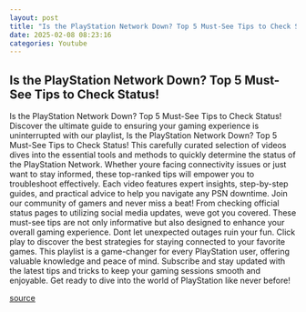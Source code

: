 ```yaml
---
layout: post
title: "Is the PlayStation Network Down? Top 5 Must-See Tips to Check Status!"
date: 2025-02-08 08:23:16
categories: Youtube
---
```


## Is the PlayStation Network Down? Top 5 Must-See Tips to Check Status!

Is the PlayStation Network Down? Top 5 Must-See Tips to Check Status!
Discover the ultimate guide to ensuring your gaming experience is uninterrupted with our playlist, Is the PlayStation Network Down? Top 5 Must-See Tips to Check Status! This carefully curated selection of videos dives into the essential tools and methods to quickly determine the status of the PlayStation Network. 
Whether youre facing connectivity issues or just want to stay informed, these top-ranked tips will empower you to troubleshoot effectively. Each video features expert insights, step-by-step guides, and practical advice to help you navigate any PSN downtime. 
Join our community of gamers and never miss a beat! From checking official status pages to utilizing social media updates, weve got you covered. These must-see tips are not only informative but also designed to enhance your overall gaming experience. 
Dont let unexpected outages ruin your fun. Click play to discover the best strategies for staying connected to your favorite games. This playlist is a game-changer for every PlayStation user, offering valuable knowledge and peace of mind. 
Subscribe and stay updated with the latest tips and tricks to keep your gaming sessions smooth and enjoyable. Get ready to dive into the world of PlayStation like never before!

[source](https://www.youtube.com/playlist?list=PLLkzyMGsB0K3tr-de66gsOBfRmX96LqVw)